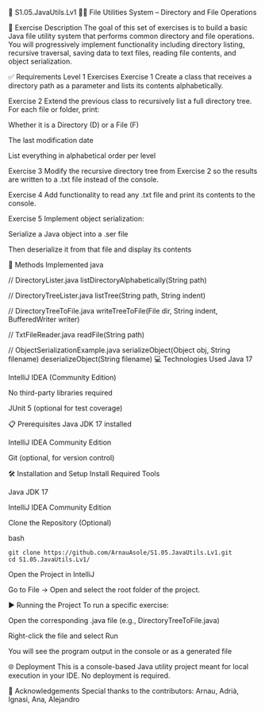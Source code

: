 📁 S1.05.JavaUtils.Lv1
📂📄 File Utilities System – Directory and File Operations

🧾 Exercise Description
The goal of this set of exercises is to build a basic Java file utility system that performs common directory and file operations. You will progressively implement functionality including directory listing, recursive traversal, saving data to text files, reading file contents, and object serialization.

✅ Requirements
Level 1 Exercises
Exercise 1
Create a class that receives a directory path as a parameter and lists its contents alphabetically.

Exercise 2
Extend the previous class to recursively list a full directory tree. For each file or folder, print:

Whether it is a Directory (D) or a File (F)

The last modification date

List everything in alphabetical order per level

Exercise 3
Modify the recursive directory tree from Exercise 2 so the results are written to a .txt file instead of the console.

Exercise 4
Add functionality to read any .txt file and print its contents to the console.

Exercise 5
Implement object serialization:

Serialize a Java object into a .ser file

Then deserialize it from that file and display its contents

🔨 Methods Implemented
java

// DirectoryLister.java
listDirectoryAlphabetically(String path)

// DirectoryTreeLister.java
listTree(String path, String indent)

// DirectoryTreeToFile.java
writeTreeToFile(File dir, String indent, BufferedWriter writer)

// TxtFileReader.java
readFile(String path)

// ObjectSerializationExample.java
serializeObject(Object obj, String filename)
deserializeObject(String filename)
💻 Technologies Used
Java 17

IntelliJ IDEA (Community Edition)

No third-party libraries required

JUnit 5 (optional for test coverage)

📋 Prerequisites
Java JDK 17 installed

IntelliJ IDEA Community Edition

Git (optional, for version control)

🛠️ Installation and Setup
Install Required Tools

Java JDK 17

IntelliJ IDEA Community Edition

Clone the Repository (Optional)

bash
```
git clone https://github.com/ArnauAsole/S1.05.JavaUtils.Lv1.git
cd S1.05.JavaUtils.Lv1/
```

Open the Project in IntelliJ

Go to File → Open and select the root folder of the project.

▶️ Running the Project
To run a specific exercise:

Open the corresponding .java file (e.g., DirectoryTreeToFile.java)

Right-click the file and select Run

You will see the program output in the console or as a generated file

🌐 Deployment
This is a console-based Java utility project meant for local execution in your IDE. No deployment is required.

🤝 Acknowledgements
Special thanks to the contributors:
Arnau, Adrià, Ignasi, Ana, Alejandro

